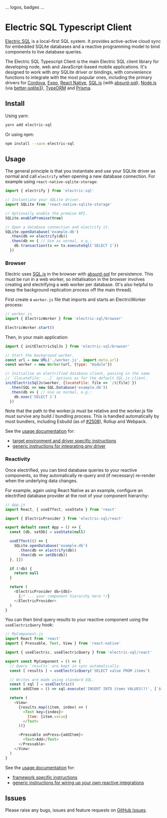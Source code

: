 
... logos, badges ...

# Electric SQL Typescript Client

[Electric SQL](https://electric-sql.com) is a local-first SQL system. It provides active-active cloud sync for embedded SQLite databases and a reactive programming model to bind components to live database queries.

The Electric SQL Typescript Client is the main Electric SQL client library for developing node, web and JavaScript-based mobile applications. It's designed to work with *any* SQLite driver or bindings, with convienience functions to integrate with the most popular ones, including the primary drivers for [Cordova](#docs), [Expo](#docs), [React Native](#docs), [SQL.js](#docs) (with [absurd-sql](#docs)), [Node.js](#) (via [better-sqlite3](#docs)), [TypeORM](#docs) and [Prisma](#docs).

## Install

Using yarn:

```sh
yarn add electric-sql
```

Or using npm:

```sh
npm install --save electric-sql
```

## Usage

The general principle is that you instantiate and use your SQLite driver as normal and call `electrify` when opening a new database connection. For example using `react-native-sqlite-storage`:

```js
import { electrify } from 'electric-sql'

// Instantiate your SQLite driver.
import SQLite from 'react-native-sqlite-storage'

// Optionally enable the promise API.
SQLite.enablePromise(true)

// Open a database connection and electrify it.
SQLite.openDatabase('example.db')
  .then(db => electrify(db))
  .then(db => { // Use as normal, e.g.:
    db.transaction(tx => tx.executeSql('SELECT 1'))
  })
```

### Browser

Electric uses [SQL.js](#) in the browser with [absurd-sql](#) for persistence. This
must be run in a web worker, so initialisation in the browser involves creating and
electrifying a web worker per database. (It's also helpful to keep the background
replication process off the main thread).

First create a `worker.js` file that imports and starts an ElectricWorker process:

```js
// worker.js
import { ElectricWorker } from 'electric-sql/browser'

ElectricWorker.start()
```

Then, in your main application:

```js
import { initElectricSqlJs } from 'electric-sql/browser'

// Start the background worker.
const url = new URL('./worker.js', import.meta.url)
const worker = new Worker(url, {type: "module"})

// Initialise an electrified database client, passing in the same
// `{locateFile: ...}` options as for the default SQL.js client.
initElectricSqlJs(worker, {locateFile: file => `/${file}`})
  .then(SQL => new SQL.Database('example.db'))
  .then(db => { // Use as normal, e.g.:
    db.exec('SELECT 1')
  })
```

Note that the path to the worker.js must be relative and the worker.js file
must survive any build / bundling process. This is handled automatically by
most bundlers, including Esbuild (as of [#2508](https://github.com/evanw/esbuild/pull/2508)), Rollup and Webpack.

See the [usage documentation](https://electric-sql.com/docs/guides/usage) for:

- [target environment and driver specific instructions](https://electric-sql.com/docs/guides/usage#targets-and-drivers)
- [generic instructions for integrating *any* driver](https://electric-sql.com/docs/guides/client-usage#generic-drivers)

### Reactivity

Once electrified, you can bind database queries to your reactive components, so they automatically re-query and (if necessary) re-render when the underlying data changes.

For example, again using React Native as an example, configure an electrified database provider at the root of your component hierarchy:

```js
// App.js
import React, { useEffect, useState } from 'react'

import { ElectricProvider } from 'electric-sql/react'

export default const App = () => {
  const [db, setDb] = useState(null)

  useEffect(() => {
    SQLite.openDatabase('example.db')
      .then(db => electrify(db))
      .then(db => setDb(db))
  }, [])

  if (!db) { 
    return null
  }

  return (
    <ElectricProvider db={db}>
      {/* ... your component hierarchy here */}
    </ElectricProvider>
  )
}
````

You can then bind query results to your reactive component using the `useElectricQuery` hook:

```js
// MyComponent.js
import React from 'react'
import { Pressable, Text, View } from 'react-native'

import { useElectric, useElectricQuery } from 'electric-sql/react'

export const MyComponent = () => {
  // Query `results` are kept in sync automatically.
  const [ results ] = useElectricQuery('SELECT value FROM items')

  // Writes are made using standard SQL.
  const [ sql ] = useElectric()
  const addItem = () => sql.execute('INSERT INTO items VALUES(?)', [`${Date.now()}`])

  return (
    <View>
      {results.map((item, index) => (
        <Text key={index}>
          Item: {item.value}
        </Text>
      ))}

      <Pressable onPress={addItem}>
        <Text>Add</Text>
      </Pressable>
    </View>
  )
}
```

See the [usage documentation](https://electric-sql.com/docs/guides/usage) for:

- [framework specific instructions](https://electric-sql.com/docs/guides/usage#reactive-queries)
- [generic instructions for wiring up your own reactive integrations](https://electric-sql.com/docs/guides/usage#generic-reactivity)

## Issues

Please raise any bugs, issues and feature requests on [GitHub Issues](https://github.com/vaxine-io/electric-sql-ts/issues).

